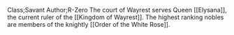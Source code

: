 Class;Savant Author;R-Zero
The court of Wayrest serves Queen [[Elysana]], the current ruler of the [[Kingdom of Wayrest]]. The highest ranking nobles are members of the knightly [[Order of the White Rose]].